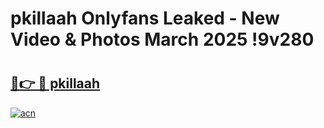 # pkillaah Onlyfans Leaked - New Video & Photos March 2025 !9v280

# <h2><a href="https://06dqbg.iuczelnia.edu.pl?title=pkillaah&ref=9v280">🔗👉 🔴 pkillaah</a></h2>

[![acn](https://github.com/user-attachments/assets/0f9c940e-d8b0-45ae-aac7-cd30a18b3e1c)](https://06dqbg.iuczelnia.edu.pl?title=pkillaah&ref=9v280)

